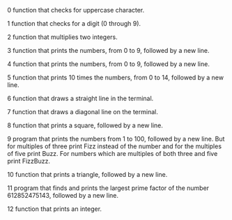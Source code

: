 0 function that checks for uppercase character.

1 function that checks for a digit (0 through 9).

2 function that multiplies two integers.

3 function that prints the numbers, from 0 to 9, followed by a new line.

4 function that prints the numbers, from 0 to 9, followed by a new line.

5 function that prints 10 times the numbers, from 0 to 14, followed by a new line.

6 function that draws a straight line in the terminal.

7 function that draws a diagonal line on the terminal.

8 function that prints a square, followed by a new line.

9 program that prints the numbers from 1 to 100, followed by a new line. But for multiples of three print Fizz instead of the number and for the multiples of five print Buzz. For numbers which are multiples of both three and five print FizzBuzz.

10 function that prints a triangle, followed by a new line.

11 program that finds and prints the largest prime factor of the number 612852475143, followed by a new line.

12 function that prints an integer.

